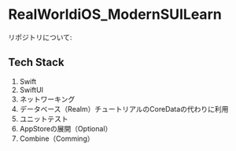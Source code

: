 # RealWorldiOS_ModernSUILearn

リポジトリについて:  

## Tech Stack
1. Swift
2. SwiftUI
3. ネットワーキング
4. データベース（Realm）チュートリアルのCoreDataの代わりに利用
5. ユニットテスト  
6. AppStoreの展開（Optional）
7. Combine（Comming）